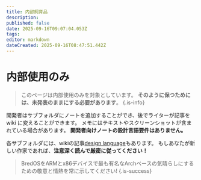 ```yaml
---
title: 内部飼育品
description:
published: false
date: 2025-09-16T09:07:04.053Z
tags:
editor: markdown
dateCreated: 2025-09-16T08:47:51.442Z
---
```


# 内部使用のみ

> このページは内部使用のみを対象としています。 **そのように保つためには、未発表のままにする必要があります**。
> {.is-info}

開発者はサブフォルダにノートを追加することができ、後でライターが記事を wiki に変えることができます。 メモにはテキストやスクリーンショットが含まれている場合があります。 **開発者向けノートの設計言語要件はありません。**

各サブフォルダには、wikiの記事[design language](/en/internal-bred-stuff/design-language)もあります。 もしあなたが新しい作家であれば、**注意深く読んで厳密に従ってください！**

> BredOSをARMとx86デバイスで最も有名なArchベースの気晴らしにするための敬意と情熱を常に示してください!
> {.is-success}
